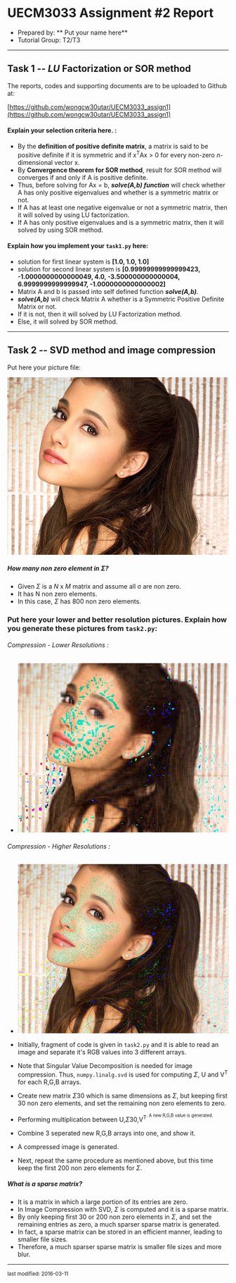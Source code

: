 UECM3033 Assignment #2 Report
========================================================

- Prepared by: ** Put your name here**
- Tutorial Group: T2/T3

--------------------------------------------------------

## Task 1 --  $LU$ Factorization or SOR method

The reports, codes and supporting documents are to be uploaded to Github at: 

[https://github.com/wongcw30utar/UECM3033_assign1](https://github.com/wongcw30utar/UECM3033_assign1)

#### Explain your selection criteria here. :
- By the **definition of positive definite matrix**, a matrix is said to be positive definite if it is symmetric and if x<sup>T</sup>Ax > 0 for every non-zero _n_-dimensional vector x.
- By **Convergence theorem for SOR method**, result for SOR method will converges if and only if A is positive definite.
- Thus, before solving for Ax = b, _**solve(A,b) function**_ will check whether A has only positive eigenvalues and whether is a symmetric matrix or not.
- If A has at least one negative eigenvalue or not a symmetric matrix, then it will solved by using LU factorization.
- If A has only positive eigenvalues and is a symmetric matrix, then it will solved by using SOR method.

#### Explain how you implement your `task1.py` here:
- solution for first linear system is **[1.0, 1.0, 1.0]**
- solution for second linear system is **[0.99999999999999423, -1.0000000000000049, 4.0, -3.500000000000004, 6.9999999999999947, -1.0000000000000002]**
- Matrix A and b is passed into self defined function **_solve(A,b)_**.
- **_solve(A,b)_** will check Matrix A whether is a Symmetric Positive Definite Matrix or not.
- If it is not, then it will solved by LU Factorization method.
- Else, it will solved by SOR method.

---------------------------------------------------------

## Task 2 -- SVD method and image compression

Put here your picture file:

![Ari_1000_800.tiff](Ari_1000_800.tiff)

#####  How many non zero element in $\Sigma$?
- Given $\Sigma$ is a _N_ x _M_ matrix and assume all σ are non zero.
- It has N non zero elements.
- In this case, $\Sigma$ has 800 non zero elements.

### Put here your lower and better resolution pictures. Explain how you generate these pictures from `task2.py`:

###### Compression - Lower Resolutions : 
- ![ariana_low.jpg](ariana_low.jpg)

###### Compression - Higher Resolutions :
- ![ariana_better.jpg](ariana_better.jpg)

- Initially, fragment of code is given in `task2.py` and it is able to read an image and separate it's RGB values into 3 different arrays.
- Note that Singular Value Decomposition is needed for image compression. Thus, `numpy.linalg.svd` is used for computing $\Sigma$, U and V<sup>T</sup> for each R,G,B arrays.
- Create new matrix $\Sigma$30 which is same dimensions as $\Sigma$, but keeping first 30 non zero elements, and set the remaining non zero elements to zero.
- Performing multiplication between U,$\Sigma$30,V<sup>T<sup>. A new R,G,B value is generated.
- Combine 3 seperated new R,G,B arrays into one, and show it.
- A compressed image is generated.
- Next, repeat the same procedure as mentioned above, but this time keep the first 200 non zero elements for $\Sigma$.


##### What is a sparse matrix?
- It is a matrix in which a large portion of its entries are zero.
- In Image Compression with SVD, $\Sigma$ is computed and it is a sparse matrix.
- By only keeping first 30 or 200 non zero elements in $\Sigma$, and set the remaining entries as zero, a much sparser sparse matrix is generated.
- In fact, a sparse matrix can be stored in an efficient manner, leading to smaller file sizes.
- Therefore, a much sparser sparse matrix is smaller file sizes and more blur.

-----------------------------------

<sup>last modified: 2016-03-11</sup>
